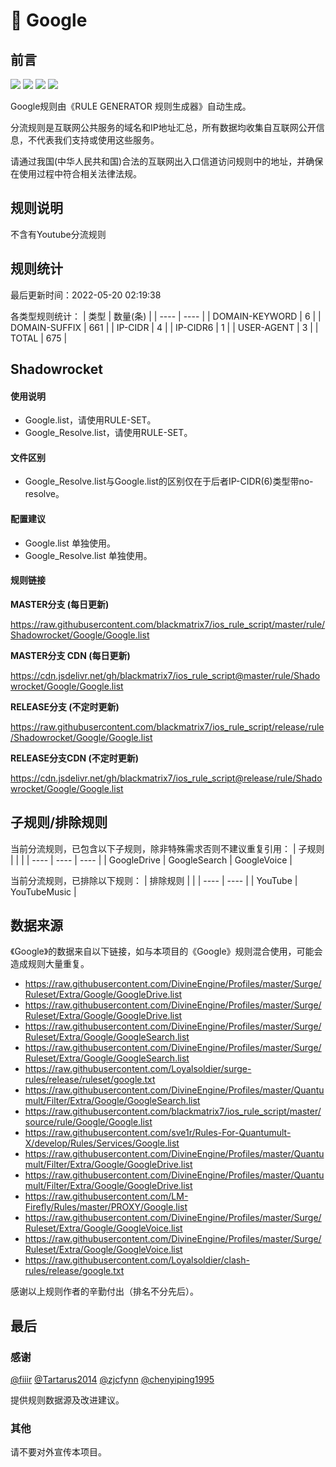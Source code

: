 # 🧸 Google

## 前言

![](https://shields.io/badge/-移除重复规则-ff69b4) ![](https://shields.io/badge/-DOMAIN与DOMAIN--SUFFIX合并-green) ![](https://shields.io/badge/-DOMAIN--SUFFIX间合并-critical) ![](https://shields.io/badge/-IP--CIDR(6)合并-blueviolet) 

Google规则由《RULE GENERATOR 规则生成器》自动生成。

分流规则是互联网公共服务的域名和IP地址汇总，所有数据均收集自互联网公开信息，不代表我们支持或使用这些服务。

请通过我国(中华人民共和国)合法的互联网出入口信道访问规则中的地址，并确保在使用过程中符合相关法律法规。

## 规则说明
不含有Youtube分流规则

## 规则统计

最后更新时间：2022-05-20 02:19:38

各类型规则统计：
| 类型 | 数量(条)  | 
| ---- | ----  |
| DOMAIN-KEYWORD | 6  | 
| DOMAIN-SUFFIX | 661  | 
| IP-CIDR | 4  | 
| IP-CIDR6 | 1  | 
| USER-AGENT | 3  | 
| TOTAL | 675  | 


## Shadowrocket 

#### 使用说明
- Google.list，请使用RULE-SET。
- Google_Resolve.list，请使用RULE-SET。

#### 文件区别
- Google_Resolve.list与Google.list的区别仅在于后者IP-CIDR(6)类型带no-resolve。

#### 配置建议
- Google.list 单独使用。
- Google_Resolve.list 单独使用。

#### 规则链接
**MASTER分支 (每日更新)**

https://raw.githubusercontent.com/blackmatrix7/ios_rule_script/master/rule/Shadowrocket/Google/Google.list

**MASTER分支 CDN (每日更新)**

https://cdn.jsdelivr.net/gh/blackmatrix7/ios_rule_script@master/rule/Shadowrocket/Google/Google.list

**RELEASE分支 (不定时更新)**

https://raw.githubusercontent.com/blackmatrix7/ios_rule_script/release/rule/Shadowrocket/Google/Google.list

**RELEASE分支CDN (不定时更新)**

https://cdn.jsdelivr.net/gh/blackmatrix7/ios_rule_script@release/rule/Shadowrocket/Google/Google.list

## 子规则/排除规则

当前分流规则，已包含以下子规则，除非特殊需求否则不建议重复引用：
| 子规则  |  |  | 
| ---- | ---- | ----  |
| GoogleDrive | GoogleSearch | GoogleVoice  | 


当前分流规则，已排除以下规则：
| 排除规则  |  | 
| ---- | ----  |
| YouTube | YouTubeMusic  | 

## 数据来源

《Google》的数据来自以下链接，如与本项目的《Google》规则混合使用，可能会造成规则大量重复。

- https://raw.githubusercontent.com/DivineEngine/Profiles/master/Surge/Ruleset/Extra/Google/GoogleDrive.list
- https://raw.githubusercontent.com/DivineEngine/Profiles/master/Surge/Ruleset/Extra/Google/GoogleDrive.list
- https://raw.githubusercontent.com/DivineEngine/Profiles/master/Surge/Ruleset/Extra/Google/GoogleSearch.list
- https://raw.githubusercontent.com/DivineEngine/Profiles/master/Surge/Ruleset/Extra/Google/GoogleSearch.list
- https://raw.githubusercontent.com/Loyalsoldier/surge-rules/release/ruleset/google.txt
- https://raw.githubusercontent.com/DivineEngine/Profiles/master/Quantumult/Filter/Extra/Google/GoogleSearch.list
- https://raw.githubusercontent.com/blackmatrix7/ios_rule_script/master/source/rule/Google/Google.list
- https://raw.githubusercontent.com/sve1r/Rules-For-Quantumult-X/develop/Rules/Services/Google.list
- https://raw.githubusercontent.com/DivineEngine/Profiles/master/Quantumult/Filter/Extra/Google/GoogleDrive.list
- https://raw.githubusercontent.com/DivineEngine/Profiles/master/Quantumult/Filter/Extra/Google/GoogleDrive.list
- https://raw.githubusercontent.com/LM-Firefly/Rules/master/PROXY/Google.list
- https://raw.githubusercontent.com/DivineEngine/Profiles/master/Surge/Ruleset/Extra/Google/GoogleVoice.list
- https://raw.githubusercontent.com/DivineEngine/Profiles/master/Surge/Ruleset/Extra/Google/GoogleVoice.list
- https://raw.githubusercontent.com/Loyalsoldier/clash-rules/release/google.txt


感谢以上规则作者的辛勤付出（排名不分先后）。

## 最后

### 感谢

[@fiiir](https://github.com/fiiir) [@Tartarus2014](https://github.com/Tartarus2014) [@zjcfynn](https://github.com/zjcfynn) [@chenyiping1995](https://github.com/chenyiping1995) 

提供规则数据源及改进建议。

### 其他

请不要对外宣传本项目。